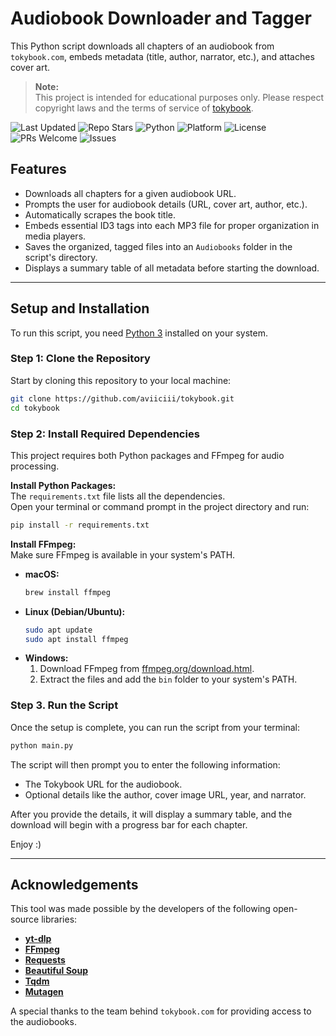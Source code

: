 
# Audiobook Downloader and Tagger

This Python script downloads all chapters of an audiobook from `tokybook.com`, embeds metadata (title, author, narrator, etc.), and attaches cover art.


> **Note:**  
> This project is intended for educational purposes only. Please respect copyright laws and the terms of service of [tokybook](https://tokybook.com).


![Last Updated](https://img.shields.io/github/last-commit/aviiciii/tokybook?label=Last%20Updated)
![Repo Stars](https://img.shields.io/github/stars/aviiciii/tokybook?style=social)
![Python](https://img.shields.io/badge/Python-3.7%2B-blue?logo=python&logoColor=white)
![Platform](https://img.shields.io/badge/Platform-Cross--Platform-009688?logo=windows&logoColor=white)
![License](https://img.shields.io/github/license/aviiciii/tokybook?color=orange)
![PRs Welcome](https://img.shields.io/badge/PRs-welcome-brightgreen.svg)
![Issues](https://img.shields.io/github/issues/aviiciii/tokybook?color=informational)


## Features

* Downloads all chapters for a given audiobook URL.
* Prompts the user for audiobook details (URL, cover art, author, etc.).
* Automatically scrapes the book title.
* Embeds essential ID3 tags into each MP3 file for proper organization in media players.
* Saves the organized, tagged files into an `Audiobooks` folder in the script's directory.
* Displays a summary table of all metadata before starting the download.

---

## Setup and Installation

To run this script, you need [Python 3](https://www.python.org/downloads/) installed on your system.


### Step 1: Clone the Repository

Start by cloning this repository to your local machine:

```bash
git clone https://github.com/aviiciii/tokybook.git
cd tokybook
```


### Step 2: Install Required Dependencies

This project requires both Python packages and FFmpeg for audio processing.

**Install Python Packages:**  
The `requirements.txt` file lists all the dependencies.  
Open your terminal or command prompt in the project directory and run:

```bash
pip install -r requirements.txt
```

**Install FFmpeg:**  
Make sure FFmpeg is available in your system's PATH.

- **macOS:**  
    ```bash
    brew install ffmpeg
    ```
- **Linux (Debian/Ubuntu):**  
    ```bash
    sudo apt update
    sudo apt install ffmpeg
    ```
- **Windows:**  
    1. Download FFmpeg from [ffmpeg.org/download.html](https://ffmpeg.org/download.html).
    2. Extract the files and add the `bin` folder to your system's PATH.



### Step 3. Run the Script

Once the setup is complete, you can run the script from your terminal:

```bash
python main.py
```

The script will then prompt you to enter the following information:

* The Tokybook URL for the audiobook.
* Optional details like the author, cover image URL, year, and narrator.

After you provide the details, it will display a summary table, and the download will begin with a progress bar for each chapter.

Enjoy :)

---

## Acknowledgements

This tool was made possible by the developers of the following open-source libraries:

* **[yt-dlp](https://github.com/yt-dlp/yt-dlp)**
* **[FFmpeg](https://ffmpeg.org/)**
* **[Requests](https://requests.readthedocs.io/en/latest/)**
* **[Beautiful Soup](https://www.crummy.com/software/BeautifulSoup/bs4/doc/)**
* **[Tqdm](https://github.com/tqdm/tqdm)**
* **[Mutagen](https://mutagen.readthedocs.io/en/latest/)**

A special thanks to the team behind `tokybook.com` for providing access to the audiobooks.
